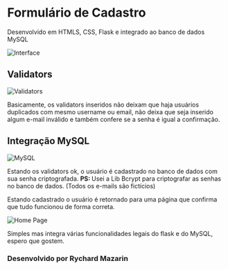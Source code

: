 <h1>Formulário de Cadastro</h1>
<p>Desenvolvido em HTMLS, CSS, Flask e integrado ao banco de dados MySQL</p>

![Interface](https://user-images.githubusercontent.com/98194579/185707053-28db23d8-49eb-49cf-8181-f96f56341d2c.png)

<h2>Validators</h2>

![Validators](https://user-images.githubusercontent.com/98194579/185708161-2cbf7dbd-a50a-4780-ba9d-50f17e3a460b.png)

<p>Basicamente, os validators inseridos não deixam que haja usuários duplicados com mesmo username ou email, não deixa que seja inserido algum e-mail inválido e também confere se a senha é igual a confirmação.</p>

<h2>Integração MySQL</h2>

![MySQL](https://user-images.githubusercontent.com/98194579/185709033-3f478e3a-30ae-4664-ad1d-9873aa9ddf77.png)

<p>Estando os validators ok, o usuário é cadastrado no banco de dados com sua senha criptografada. <strong>PS: </strong>Usei a Lib Bcrypt para criptografar as senhas no banco de dados. (Todos os e-mails são fictícios)</p>

<p>Estando cadastrado o usuário é retornado para uma página que confirma que tudo funcionou de forma correta.</p>

![Home Page](https://user-images.githubusercontent.com/98194579/185711215-32b8f3d6-ea7d-4493-9bf2-866d2dffcca6.png)

<p>Simples mas integra várias funcionalidades legais do flask e do MySQL, espero que gostem.</p>
<h3>Desenvolvido por Rychard Mazarin</h3>

